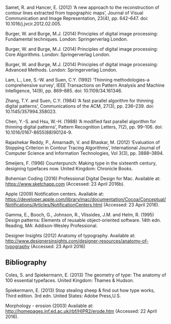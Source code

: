 

Samet, R. and Hancer, E. (2012) ‘A new approach to the reconstruction of contour lines extracted from topographic maps’, Journal of Visual Communication and Image Representation, 23(4), pp. 642–647. doi: 10.1016/j.jvcir.2012.02.005.

Burger, W. and Burge, M.J. (2014) Principles of digital image processing: Fundamental techniques. London: Springerverlag London.

Burger, W. and Burge, M.J. (2014) Principles of digital image processing: Core Algorithms. London: Springerverlag London.

Burger, W. and Burge, M.J. (2014) Principles of digital image processing: Advanced Methods. London: Springerverlag London.

Lam, L., Lee, S.-W. and Suen, C.Y. (1992) ‘Thinning methodologies-a comprehensive survey’, IEEE Transactions on Pattern Analysis and Machine Intelligence, 14(9), pp. 869–885. doi: 10.1109/34.161346.

Zhang, T.Y. and Suen, C.Y. (1984) ‘A fast parallel algorithm for thinning digital patterns’, Communications of the ACM, 27(3), pp. 236–239. doi: 10.1145/357994.358023.

Chen, Y.-S. and Hsu, W.-H. (1988) ‘A modified fast parallel algorithm for thinning digital patterns’, Pattern Recognition Letters, 7(2), pp. 99–106. doi: 10.1016/0167-8655(88)90124-9.

Rajashekar Reddy, P., Amarnadh, V. and Bhaskar, M. (2012) ‘Evaluation of Stopping Criterion in Contour Tracing Algorithms’, International Journal of Computer Science and Information Technologies, Vol 3(3), pp. 3888–3894.

Smeijers, F. (1996) Counterpunch: Making type in the sixteenth century, designing typefaces now. United Kingdom: Chronicle Books.

Bohemian Coding (2016) Professional Digital Design for Mac. Available at: https://www.sketchapp.com (Accessed: 23 April 2016b).

Apple (2009) Notification centers. Available at: https://developer.apple.com/library/mac/documentation/Cocoa/Conceptual/Notifications/Articles/NotificationCenters.html (Accessed: 23 April 2016).

Gamma, E., Booch, G., Johnson, R., Vlissides, J.M. and Helm, R. (1995) Design patterns: Elements of reusable object-oriented software. 14th edn. Reading, MA: Addison-Wesley Professional.

Designer Insights (2012) Anatomy of typography. Available at: http://www.designersinsights.com/designer-resources/anatomy-of-typography (Accessed: 23 April 2016)

## Bibliography

Coles, S. and Spiekermann, E. (2013) The geometry of type: The anatomy of 100 essential typefaces. United Kingdom: Thames & Hudson.

Spiekermann, E. (2013) Stop stealing sheep & find out how type works, Third edition. 3rd edn. United States: Adobe Press,U.S.

Morphology - erosion (2003) Available at: http://homepages.inf.ed.ac.uk/rbf/HIPR2/erode.htm (Accessed: 22 April 2016).
